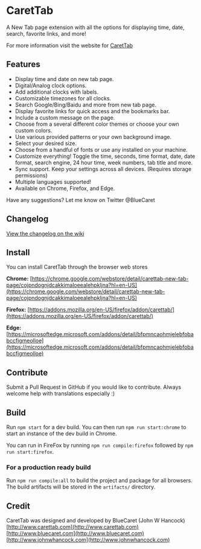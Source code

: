 # CaretTab
A New Tab page extension with all the options for displaying time, date, search, favorite links, and more!

For more information visit the website for [CaretTab](http://www.carettab.com)

## Features
- Display time and date on new tab page.
- Digital/Analog clock options.
- Add additional clocks with labels.
- Customizable timezones for all clocks.
- Search Google/Bing/Baidu and more from new tab page.
- Display favorite links for quick access and the bookmarks bar.
- Include a custom message on the page.
- Choose from a several different color themes or choose your own custom colors.
- Use various provided patterns or your own background image.
- Select your desired size.
- Choose from a handful of fonts or use any installed on your machine.
- Customize everything! Toggle the time, seconds, time format, date, date format, search engine, 24 hour time, week numbers, tab title and more.
- Sync support. Keep your settings across all devices. (Requires storage permissions)
- Multiple languages supported!
- Available on Chrome, Firefox, and Edge.

Have any suggestions? Let me know on Twitter @BlueCaret

## Changelog

[View the changelog on the wiki](https://github.com/bluecaret/carettab/wiki/Changelog)

## Install

You can install CaretTab through the browser web stores

**Chrome:**
[https://chrome.google.com/webstore/detail/carettab-new-tab-page/cojpndognjdcakkimaloeealehpkljna?hl=en-US](https://chrome.google.com/webstore/detail/carettab-new-tab-page/cojpndognjdcakkimaloeealehpkljna?hl=en-US)

**Firefox:**
[https://addons.mozilla.org/en-US/firefox/addon/carettab/](https://addons.mozilla.org/en-US/firefox/addon/carettab/)

**Edge:**
[https://microsoftedge.microsoft.com/addons/detail/bfpmncaohmjelebfobabccfjgmeolloe](https://microsoftedge.microsoft.com/addons/detail/bfpmncaohmjelebfobabccfjgmeolloe)

## Contribute

Submit a Pull Request in GitHub if you would like to contribute. Always welcome help with translations especially :)

## Build
Run `npm start` for a dev build. You can then run `npm run start:chrome` to start an instance of the dev build in Chrome.

You can run in FireFox by running `npm run compile:firefox` followed by `npm run start:firefox`.

### For a production ready build

Run `npm run compile:all` to build the project and package for all browsers. The build artifacts will be stored in the `artifacts/` directory.

## Credit
CaretTab was designed and developed by BlueCaret (John W Hancock)
[http://www.carettab.com](http://www.carettab.com)
[http://www.bluecaret.com](http://www.bluecaret.com)
[http://www.johnwhancock.com](http://www.johnwhancock.com)
